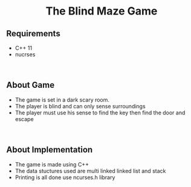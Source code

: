 <h1 align="center">The Blind Maze Game</h1>
<h2><b> Requirements </b></h2>
<ul>
  <li> C++ 11</li>
  <li> nucrses</li>
</ul>
<br>
<h2> About Game </h2>
<ul>
  <li> The game is set in a dark scary room.</li>
  <li> The player is blind and can only sense surroundings</li>
  <li> The player must use his sense to find the key then find the door and escape</li>
</ul>
<br>
<h2> About Implementation </h2>
<ul>
  <li> The game is made using C++ </li>
  <li> The data stuctures used are multi linked linked list and stack </li>
  <li> Printing is all done use ncurses.h library </li>
</ul>
